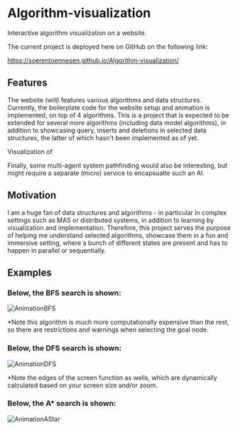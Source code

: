# Algorithm-visualization
Interactive algorithm visualization on a website.

The current project is deployed here on GitHub on the following link:

https://soerentoennesen.github.io/Algorithm-visualization/

## Features

The website (will) features various algorithms and data structures. Currently, the boilerplate code for the website setup and animation is implemented, on top of 4 algorithms. This is a project that is expected to be extended for several more algorithms (including data model algorithms), in addition to showcasing query, inserts and deletions in selected data structures, the latter of which hasn't been implemented as of yet.

Visualization of 

Finally, some multi-agent system pathfinding would also be interesting, but might require a separate (micro) service to encapsualte such an AI.

## Motivation

I am a huge fan of data structures and algorithms - in particular in complex settings such as MAS or distributed systems, in addition to learning by visualization and implementation. Therefore, this project serves the purpose of helping me understand selected algorithms, showcase them in a fun and immersive setting, where a bunch of different states are present and has to happen in parallel or sequentially.

## Examples



### Below, the BFS search is shown:

![AnimationBFS](https://user-images.githubusercontent.com/57631773/139417294-8814f5df-f74f-40bf-964b-0e0a54cbaa48.gif)

*Note this algorithm is much more computationally expensive than the rest, so there are restrictions and warnings when selecting the goal node.

### Below, the DFS search is shown:

![AnimationDFS](https://user-images.githubusercontent.com/57631773/139417301-59a14c36-42fb-48b5-b166-f57edc34f165.gif)

*Note the edges of the screen function as wells, which are dynamically calculated based on your screen size and/or zoom.

### Below, the A* search is shown:

![AnimationAStar](https://user-images.githubusercontent.com/57631773/139417318-5ae2cb36-8b7f-4419-b077-14856257268d.gif)


